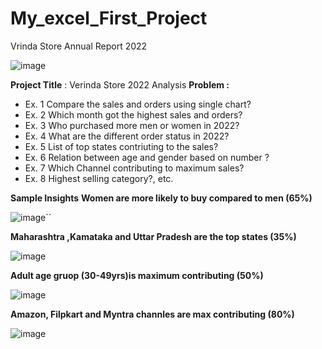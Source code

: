 # My_excel_First_Project



Vrinda Store Annual Report 2022																		
																		
																		
																		
																		
																		
																		
																		
																		
																		
																		
																		
																		
																		
																		
																		
																		
																		
																		
																		
																		
																		
																		
![image](https://github.com/user-attachments/assets/7602172a-e2ab-41b3-aca5-c1dff0326518)

																		
																		
																		
																		
																		
																		
																		
																		
																		
																		
																		
																		
																		
																		
																		
																		
																		
																		
																		
																		
																		
																		

**Project Title** :  Verinda Store 2022 Analysis
**Problem :**
- Ex. 1 Compare the sales and orders using single chart?
- Ex. 2 Which month got the highest sales and orders?
- Ex. 3 Who purchased more men or women in 2022?
- Ex. 4 What are the different order status in 2022?
- Ex. 5 List of top states contriuting to the sales?
- Ex. 6 Relation between age and gender based on number ?
- Ex. 7 Which Channel contributing to maximum sales?
- Ex. 8 Highest selling category?, etc.

**Sample Insights**
**Women are more likely to buy compared to men (65%)**

![image](https://github.com/user-attachments/assets/976871bd-1ee2-46df-afdc-2a734235a3bf)``

**Maharashtra ,Kamataka and Uttar Pradesh are the top states (35%)**

![image](https://github.com/user-attachments/assets/cca2b200-a196-40da-ac9c-1ebfb18fe87a)


**Adult age gruop (30-49yrs)is maximum contributing (50%)**


![image](https://github.com/user-attachments/assets/f454ddab-8b68-4f90-ad69-b89fdab159b1)


**Amazon, Filpkart and Myntra channles are max contributing (80%)**



![image](https://github.com/user-attachments/assets/ca3beb8f-1820-4be9-8a0c-5497851ae3c4)








